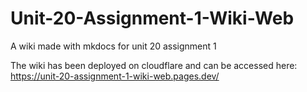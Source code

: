 # Unit-20-Assignment-1-Wiki-Web

A wiki made with mkdocs for unit 20 assignment 1

The wiki has been deployed on cloudflare and can be accessed here: https://unit-20-assignment-1-wiki-web.pages.dev/
